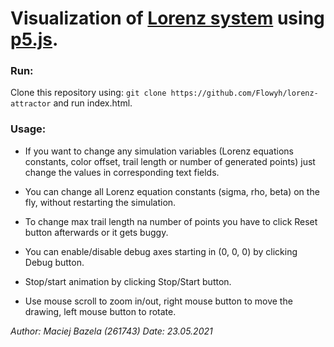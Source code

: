 # Visualization of [Lorenz system](https://en.wikipedia.org/wiki/Lorenz_system) using [p5.js](https://p5js.org/).

### Run:
Clone this repository using: ```git clone https://github.com/Flowyh/lorenz-attractor``` and run index.html.

### Usage:
- If you want to change any simulation variables (Lorenz equations constants, color offset, trail length or number of generated points) just change the values in corresponding text fields.

- You can change all Lorenz equation constants (sigma, rho, beta) on the fly, without restarting the simulation.

- To change max trail length na number of points you have to click Reset button afterwards or it gets buggy.

- You can enable/disable debug axes starting in (0, 0, 0) by clicking Debug button.

- Stop/start animation by clicking Stop/Start button.

- Use mouse scroll to zoom in/out, right mouse button to move the drawing, left mouse button to rotate.


*Author: Maciej Bazela (261743)
Date: 23.05.2021*

